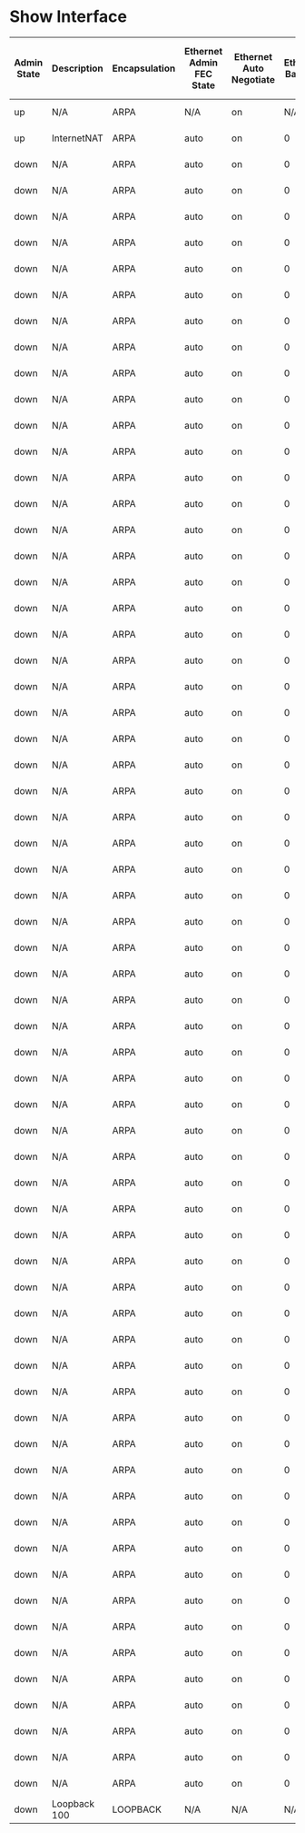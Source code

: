 # Show Interface
| Admin State | Description | Encapsulation | Ethernet Admin FEC State | Ethernet Auto Negotiate | Ethernet Babbles | Ethernet Bad Ethernet | Ethernet Bad Protocol | Ethernet Beacon | Ethernet BIA Address | Ethernet Bandwidth | Ethernet Clear Counters | Ethernet Collisions | Ethernet CRC | Ethernet Deferred | Ethernet Delay | Ethernet Dribble | Ethernet Duplex | Ethernet EEE State | Ethernet Ethertype | Ethernet Frame | Ethernet Giants | Ethernet MAC Address | Ethernet Hardware Description | Ethernet Ignored | Ethernet Input Flow Control | Ethernet Input Interface Down Drops | Ethernet Input Broadcast | Ethernet Input Bytes | Ethernet Input Discard | Ethernet Input Error | Ethernet Input Multicast | Ethernet Input Pause | Ethernet Input Packets | Ethernet Input Rate 1 Bits | Ethernet Input Rate 1 Packets | Ethernet Input Rate 1 Summary Bits | Ethernet Input Rate 1 Summary Packets | Ethernet Input Rate 2 Bits | Ethernet Input Rate 2 Packets | Ethernet Input Rate 2 Summary Bits | Ethernet Input Rate 2 Summary Packets | Ethernet Input Unicast | Ethernet IP Address | Ethernet IP Mask | Ethernet IP Prefix | Ethernet Jumbo Input Packets | Ethernet Jumbo Outpkts | Ethernet Late Collision | Ethernet Link Flapped | Ethernet Load Interval 1 RX | Ethernet Load Interval 1 TX | Ethernet Load Interval 2_RX | Ethernet Load Interval 2 TX | Ethernet Lost Carrier | Ethernet MDIX | Ethernet MTU | Ethernet No Buffer | Ethernet No Carrier | Ethernet Opereration FEC State | Ethernet Output Flow Control | Ethernet Output Broadcast | Ethernet Output Bytes | Ethernet Output Discard | Ethernet Output Error | Ethernet Output Multicast | Ethernet Output Pause | Ethernet Output Packets | Ethernet Output Rate 1 Bits | Ethernet Output Rate 1 Packets | Ethernet Output Rate 1 Summary Bits | Ethernet Output Rate 1 Summary Packets | Ethernet Output Rate 2 Bits | Ethernet Output Rate 2 Packets | Ethernet Output Rate 2 Summary Bits | Ethernet Output Rate 2 Summary Packets | Ethernet Output Unicast | Ethernet Overrun | Ethernet Reliability | Ethernet Reset Control | Ethernet Runts | Ethernet RX Load | Ethernet TX Load | Ethernet Speed | Ethernet Storm Support | Ethernet SWT Monitor | Ethernet Underrun | Ethernet Watchdog | Interface | Medium | Share State | State | Loopback Input Bytes | Loopback Input Compressed | Loopback Input Errors | Loopback Input FIFO | Loopback Input Frame | Loopback Input Multicast | Loopback Input Overrun | Loopback Input Packets | Loopback Output Bytes | Loopback Output Carriers | Loopback Output Collisions | Loopback Output Errors | Loopback Output FIFO | Loopback Output Packets | Loopback Output Underruns | VDC Level Input Average Bits | VDC Level Input Average Packets | VDC Level Input Broadcast | VDC Level Input Bytes | VDC Level Input Multicast | VDC Level Input Packets | VDC Level Input Unicast | VDC Level Output Average Bits | VDC Level Output Average Packets | VDC Level Output Broadcast | VDC Level Output Bytes | VDC Level Output Multicast | VDC Level Output Packets | VDC Level Output Unicast |
| ----------- | ----------- | ------------- | ------------------------ | ----------------------- | ---------------- | --------------------- | --------------------- | --------------- | -------------------- | ------------------ | ----------------------- | ------------------- | ------------ | ----------------- | -------------- | ---------------- | --------------- | ------------------ | ------------------ | -------------- | --------------- | -------------------- | ----------------------------- | ---------------- | --------------------------- | ----------------------------------- | ------------------------ | -------------------- | ---------------------- | -------------------- | ------------------------ | -------------------- | ---------------------- | -------------------------- | ----------------------------- | ---------------------------------- | ------------------------------------- | -------------------------- | ----------------------------- | ---------------------------------- | ------------------------------------- | ---------------------- | ------------------- | ---------------- | ------------------ | ---------------------------- | ---------------------- | ----------------------- | --------------------- | --------------------------- | --------------------------- | --------------------------- | --------------------------- | --------------------- | ------------- | ------------ | ------------------ | ------------------- | ------------------------------ | ---------------------------- | ------------------------- | --------------------- | ----------------------- | --------------------- | ------------------------- | --------------------- | ----------------------- | --------------------------- | ------------------------------ | ----------------------------------- | -------------------------------------- | --------------------------- | ------------------------------ | ----------------------------------- | -------------------------------------- | ----------------------- | ---------------- | -------------------- | ---------------------- | -------------- | ---------------- | ---------------- | -------------- | ---------------------- | -------------------- | ----------------- | ----------------- | --------- | ------ | ----------- | ----- | -------------------- | ------------------------- | --------------------- | ------------------- | -------------------- | ------------------------ | ---------------------- | ---------------------- | --------------------- | ------------------------ | -------------------------- | ---------------------- | -------------------- | ----------------------- | ------------------------- | ---------------------------- | ------------------------------- | ------------------------- | --------------------- | ------------------------- | ----------------------- | ----------------------- | ----------------------------- | -------------------------------- | -------------------------- | ---------------------- | -------------------------- | ------------------------ | ------------------------ |
| up | N/A | ARPA | N/A | on | N/A | N/A | N/A | N/A | 5254.0006.8d3e | 1000000 | N/A | N/A | N/A | N/A | 10 | N/A | full | N/A | 0x0000 | N/A | N/A | 5254.0006.8d3e | Ethernet | N/A | N/A | N/A | N/A | N/A | N/A | N/A | N/A | N/A | N/A | N/A | N/A | N/A | N/A | N/A | N/A | N/A | N/A | N/A | N/A | N/A | N/A | N/A | N/A | N/A | N/A | N/A | N/A | N/A | N/A | N/A | off | 1500 | N/A | N/A | N/A | N/A | N/A | N/A | N/A | N/A | N/A | N/A | N/A | N/A | N/A | N/A | N/A | N/A | N/A | N/A | N/A | N/A | N/A | 255 | N/A | N/A | 1 | 1 | 1000 Mb/s | N/A | N/A | N/A | N/A | mgmt0 | broadcast | N/A | up | N/A | N/A | N/A | N/A | N/A | N/A | N/A | N/A | N/A | N/A | N/A | N/A | N/A | N/A | N/A | 40 | 0 | 0 | 2895 | 14 | 14 | 0 | 24 | 0 | 0 | 2951 | 13 | 13 | 0 |
| up | InternetNAT | ARPA | auto | on | 0 | 0 | 0 | off | 5206.8d3e.0101 | 1000000 | 00:13:22 | 0 | 0 | 0 | 10 | 0 | full | n/a | 0x8100 | 0 | 0 | 5206.8d3e.1b08 | 100/1000/10000 Ethernet | 0 | off | 0 | 0 | 560540 | 0 | 0 | 0 | 0 | 377 | 90728 | 6 | 90.73 Kbps | 6 pps | 9072 | 0 | 9.07 Kbps | 0 pps | 377 | 192.168.255.138 | 24 | 192.168.255.0 | 112 | 0 | 0 | 4d00h | 30 | 30 | 300 | 300 | 0 | off | 1500 | 0 | 0 | off | off | 0 | 38089 | 0 | 0 | 13 | 0 | 346 | 4216 | 5 | 4.22 Kbps | 5 pps | 416 | 0 | 416 bps | 0 pps | 333 | 0 | 255 | 0 | 0 | 1 | 1 | 1000 Mb/s | 0 | off | 0 | 0 | Ethernet1/1 | broadcast | Dedicated | up | N/A | N/A | N/A | N/A | N/A | N/A | N/A | N/A | N/A | N/A | N/A | N/A | N/A | N/A | N/A | N/A | N/A | N/A | N/A | N/A | N/A | N/A | N/A | N/A | N/A | N/A | N/A | N/A | N/A |
| down | N/A | ARPA | auto | on | 0 | 0 | 0 | off | 5206.8d3e.0102 | 10000000 | 00:13:22 | 0 | 0 | 0 | 10 | 0 | auto | n/a | 0x8100 | 0 | 0 | 5206.8d3e.0102 | 100/1000/10000 Ethernet | 0 | off | 0 | 0 | 0 | 0 | 0 | 0 | 0 | 0 | 0 | 0 | 0 bps | 0 pps | 0 | 0 | 0 bps | 0 pps | 0 | N/A | N/A | N/A | 0 | 0 | 0 | 2d23h | 30 | 30 | 300 | 300 | 0 | off | 1500 | 0 | 0 | off | off | 0 | 0 | 0 | 0 | 0 | 0 | 0 | 0 | 0 | 0 bps | 0 pps | 0 | 0 | 0 bps | 0 pps | 0 | 0 | 255 | 0 | 0 | 1 | 1 | auto-speed | 0 | off | 0 | 0 | Ethernet1/2 | broadcast | Dedicated | down | N/A | N/A | N/A | N/A | N/A | N/A | N/A | N/A | N/A | N/A | N/A | N/A | N/A | N/A | N/A | N/A | N/A | N/A | N/A | N/A | N/A | N/A | N/A | N/A | N/A | N/A | N/A | N/A | N/A |
| down | N/A | ARPA | auto | on | 0 | 0 | 0 | off | 5206.8d3e.0103 | 10000000 | 00:13:22 | 0 | 0 | 0 | 10 | 0 | auto | n/a | 0x8100 | 0 | 0 | 5206.8d3e.0103 | 100/1000/10000 Ethernet | 0 | off | 0 | 0 | 0 | 0 | 0 | 0 | 0 | 0 | 0 | 0 | 0 bps | 0 pps | 0 | 0 | 0 bps | 0 pps | 0 | N/A | N/A | N/A | 0 | 0 | 0 | 2d23h | 30 | 30 | 300 | 300 | 0 | off | 1500 | 0 | 0 | off | off | 0 | 0 | 0 | 0 | 0 | 0 | 0 | 0 | 0 | 0 bps | 0 pps | 0 | 0 | 0 bps | 0 pps | 0 | 0 | 255 | 0 | 0 | 1 | 1 | auto-speed | 0 | off | 0 | 0 | Ethernet1/3 | broadcast | Dedicated | down | N/A | N/A | N/A | N/A | N/A | N/A | N/A | N/A | N/A | N/A | N/A | N/A | N/A | N/A | N/A | N/A | N/A | N/A | N/A | N/A | N/A | N/A | N/A | N/A | N/A | N/A | N/A | N/A | N/A |
| down | N/A | ARPA | auto | on | 0 | 0 | 0 | off | 5206.8d3e.0104 | 10000000 | 00:13:22 | 0 | 0 | 0 | 10 | 0 | auto | n/a | 0x8100 | 0 | 0 | 5206.8d3e.0104 | 100/1000/10000 Ethernet | 0 | off | 0 | 0 | 0 | 0 | 0 | 0 | 0 | 0 | 0 | 0 | 0 bps | 0 pps | 0 | 0 | 0 bps | 0 pps | 0 | N/A | N/A | N/A | 0 | 0 | 0 | never | 0 | 0 | 0 | 0 | 0 | off | 1500 | 0 | 0 | off | off | 0 | 0 | 0 | 0 | 0 | 0 | 0 | 0 | 0 | 0 bps | 0 pps | 0 | 0 | 0 bps | 0 pps | 0 | 0 | 255 | 0 | 0 | 1 | 1 | auto-speed | 0 | off | 0 | 0 | Ethernet1/4 | broadcast | Dedicated | down | N/A | N/A | N/A | N/A | N/A | N/A | N/A | N/A | N/A | N/A | N/A | N/A | N/A | N/A | N/A | N/A | N/A | N/A | N/A | N/A | N/A | N/A | N/A | N/A | N/A | N/A | N/A | N/A | N/A |
| down | N/A | ARPA | auto | on | 0 | 0 | 0 | off | 5206.8d3e.0105 | 10000000 | 00:13:22 | 0 | 0 | 0 | 10 | 0 | auto | n/a | 0x8100 | 0 | 0 | 5206.8d3e.0105 | 100/1000/10000 Ethernet | 0 | off | 0 | 0 | 0 | 0 | 0 | 0 | 0 | 0 | 0 | 0 | 0 bps | 0 pps | 0 | 0 | 0 bps | 0 pps | 0 | N/A | N/A | N/A | 0 | 0 | 0 | never | 0 | 0 | 0 | 0 | 0 | off | 1500 | 0 | 0 | off | off | 0 | 0 | 0 | 0 | 0 | 0 | 0 | 0 | 0 | 0 bps | 0 pps | 0 | 0 | 0 bps | 0 pps | 0 | 0 | 255 | 0 | 0 | 1 | 1 | auto-speed | 0 | off | 0 | 0 | Ethernet1/5 | broadcast | Dedicated | down | N/A | N/A | N/A | N/A | N/A | N/A | N/A | N/A | N/A | N/A | N/A | N/A | N/A | N/A | N/A | N/A | N/A | N/A | N/A | N/A | N/A | N/A | N/A | N/A | N/A | N/A | N/A | N/A | N/A |
| down | N/A | ARPA | auto | on | 0 | 0 | 0 | off | 5206.8d3e.0106 | 10000000 | 00:13:22 | 0 | 0 | 0 | 10 | 0 | auto | n/a | 0x8100 | 0 | 0 | 5206.8d3e.0106 | 100/1000/10000 Ethernet | 0 | off | 0 | 0 | 0 | 0 | 0 | 0 | 0 | 0 | 0 | 0 | 0 bps | 0 pps | 0 | 0 | 0 bps | 0 pps | 0 | N/A | N/A | N/A | 0 | 0 | 0 | never | 0 | 0 | 0 | 0 | 0 | off | 1500 | 0 | 0 | off | off | 0 | 0 | 0 | 0 | 0 | 0 | 0 | 0 | 0 | 0 bps | 0 pps | 0 | 0 | 0 bps | 0 pps | 0 | 0 | 255 | 0 | 0 | 1 | 1 | auto-speed | 0 | off | 0 | 0 | Ethernet1/6 | broadcast | Dedicated | down | N/A | N/A | N/A | N/A | N/A | N/A | N/A | N/A | N/A | N/A | N/A | N/A | N/A | N/A | N/A | N/A | N/A | N/A | N/A | N/A | N/A | N/A | N/A | N/A | N/A | N/A | N/A | N/A | N/A |
| down | N/A | ARPA | auto | on | 0 | 0 | 0 | off | 5206.8d3e.0107 | 10000000 | 00:13:22 | 0 | 0 | 0 | 10 | 0 | auto | n/a | 0x8100 | 0 | 0 | 5206.8d3e.0107 | 100/1000/10000 Ethernet | 0 | off | 0 | 0 | 0 | 0 | 0 | 0 | 0 | 0 | 0 | 0 | 0 bps | 0 pps | 0 | 0 | 0 bps | 0 pps | 0 | N/A | N/A | N/A | 0 | 0 | 0 | never | 0 | 0 | 0 | 0 | 0 | off | 1500 | 0 | 0 | off | off | 0 | 0 | 0 | 0 | 0 | 0 | 0 | 0 | 0 | 0 bps | 0 pps | 0 | 0 | 0 bps | 0 pps | 0 | 0 | 255 | 0 | 0 | 1 | 1 | auto-speed | 0 | off | 0 | 0 | Ethernet1/7 | broadcast | Dedicated | down | N/A | N/A | N/A | N/A | N/A | N/A | N/A | N/A | N/A | N/A | N/A | N/A | N/A | N/A | N/A | N/A | N/A | N/A | N/A | N/A | N/A | N/A | N/A | N/A | N/A | N/A | N/A | N/A | N/A |
| down | N/A | ARPA | auto | on | 0 | 0 | 0 | off | 5206.8d3e.0108 | 10000000 | 00:13:22 | 0 | 0 | 0 | 10 | 0 | auto | n/a | 0x8100 | 0 | 0 | 5206.8d3e.0108 | 100/1000/10000 Ethernet | 0 | off | 0 | 0 | 0 | 0 | 0 | 0 | 0 | 0 | 0 | 0 | 0 bps | 0 pps | 0 | 0 | 0 bps | 0 pps | 0 | N/A | N/A | N/A | 0 | 0 | 0 | never | 0 | 0 | 0 | 0 | 0 | off | 1500 | 0 | 0 | off | off | 0 | 0 | 0 | 0 | 0 | 0 | 0 | 0 | 0 | 0 bps | 0 pps | 0 | 0 | 0 bps | 0 pps | 0 | 0 | 255 | 0 | 0 | 1 | 1 | auto-speed | 0 | off | 0 | 0 | Ethernet1/8 | broadcast | Dedicated | down | N/A | N/A | N/A | N/A | N/A | N/A | N/A | N/A | N/A | N/A | N/A | N/A | N/A | N/A | N/A | N/A | N/A | N/A | N/A | N/A | N/A | N/A | N/A | N/A | N/A | N/A | N/A | N/A | N/A |
| down | N/A | ARPA | auto | on | 0 | 0 | 0 | off | 5206.8d3e.0109 | 10000000 | 00:13:22 | 0 | 0 | 0 | 10 | 0 | auto | n/a | 0x8100 | 0 | 0 | 5206.8d3e.0109 | 100/1000/10000 Ethernet | 0 | off | 0 | 0 | 0 | 0 | 0 | 0 | 0 | 0 | 0 | 0 | 0 bps | 0 pps | 0 | 0 | 0 bps | 0 pps | 0 | N/A | N/A | N/A | 0 | 0 | 0 | never | 0 | 0 | 0 | 0 | 0 | off | 1500 | 0 | 0 | off | off | 0 | 0 | 0 | 0 | 0 | 0 | 0 | 0 | 0 | 0 bps | 0 pps | 0 | 0 | 0 bps | 0 pps | 0 | 0 | 255 | 0 | 0 | 1 | 1 | auto-speed | 0 | off | 0 | 0 | Ethernet1/9 | broadcast | Dedicated | down | N/A | N/A | N/A | N/A | N/A | N/A | N/A | N/A | N/A | N/A | N/A | N/A | N/A | N/A | N/A | N/A | N/A | N/A | N/A | N/A | N/A | N/A | N/A | N/A | N/A | N/A | N/A | N/A | N/A |
| down | N/A | ARPA | auto | on | 0 | 0 | 0 | off | 5206.8d3e.010a | 10000000 | 00:13:22 | 0 | 0 | 0 | 10 | 0 | auto | n/a | 0x8100 | 0 | 0 | 5206.8d3e.010a | 100/1000/10000 Ethernet | 0 | off | 0 | 0 | 0 | 0 | 0 | 0 | 0 | 0 | 0 | 0 | 0 bps | 0 pps | 0 | 0 | 0 bps | 0 pps | 0 | N/A | N/A | N/A | 0 | 0 | 0 | never | 0 | 0 | 0 | 0 | 0 | off | 1500 | 0 | 0 | off | off | 0 | 0 | 0 | 0 | 0 | 0 | 0 | 0 | 0 | 0 bps | 0 pps | 0 | 0 | 0 bps | 0 pps | 0 | 0 | 255 | 0 | 0 | 1 | 1 | auto-speed | 0 | off | 0 | 0 | Ethernet1/10 | broadcast | Dedicated | down | N/A | N/A | N/A | N/A | N/A | N/A | N/A | N/A | N/A | N/A | N/A | N/A | N/A | N/A | N/A | N/A | N/A | N/A | N/A | N/A | N/A | N/A | N/A | N/A | N/A | N/A | N/A | N/A | N/A |
| down | N/A | ARPA | auto | on | 0 | 0 | 0 | off | 5206.8d3e.010b | 10000000 | 00:13:22 | 0 | 0 | 0 | 10 | 0 | auto | n/a | 0x8100 | 0 | 0 | 5206.8d3e.010b | 100/1000/10000 Ethernet | 0 | off | 0 | 0 | 0 | 0 | 0 | 0 | 0 | 0 | 0 | 0 | 0 bps | 0 pps | 0 | 0 | 0 bps | 0 pps | 0 | N/A | N/A | N/A | 0 | 0 | 0 | never | 0 | 0 | 0 | 0 | 0 | off | 1500 | 0 | 0 | off | off | 0 | 0 | 0 | 0 | 0 | 0 | 0 | 0 | 0 | 0 bps | 0 pps | 0 | 0 | 0 bps | 0 pps | 0 | 0 | 255 | 0 | 0 | 1 | 1 | auto-speed | 0 | off | 0 | 0 | Ethernet1/11 | broadcast | Dedicated | down | N/A | N/A | N/A | N/A | N/A | N/A | N/A | N/A | N/A | N/A | N/A | N/A | N/A | N/A | N/A | N/A | N/A | N/A | N/A | N/A | N/A | N/A | N/A | N/A | N/A | N/A | N/A | N/A | N/A |
| down | N/A | ARPA | auto | on | 0 | 0 | 0 | off | 5206.8d3e.010c | 10000000 | 00:13:22 | 0 | 0 | 0 | 10 | 0 | auto | n/a | 0x8100 | 0 | 0 | 5206.8d3e.010c | 100/1000/10000 Ethernet | 0 | off | 0 | 0 | 0 | 0 | 0 | 0 | 0 | 0 | 0 | 0 | 0 bps | 0 pps | 0 | 0 | 0 bps | 0 pps | 0 | N/A | N/A | N/A | 0 | 0 | 0 | never | 0 | 0 | 0 | 0 | 0 | off | 1500 | 0 | 0 | off | off | 0 | 0 | 0 | 0 | 0 | 0 | 0 | 0 | 0 | 0 bps | 0 pps | 0 | 0 | 0 bps | 0 pps | 0 | 0 | 255 | 0 | 0 | 1 | 1 | auto-speed | 0 | off | 0 | 0 | Ethernet1/12 | broadcast | Dedicated | down | N/A | N/A | N/A | N/A | N/A | N/A | N/A | N/A | N/A | N/A | N/A | N/A | N/A | N/A | N/A | N/A | N/A | N/A | N/A | N/A | N/A | N/A | N/A | N/A | N/A | N/A | N/A | N/A | N/A |
| down | N/A | ARPA | auto | on | 0 | 0 | 0 | off | 5206.8d3e.010d | 10000000 | 00:13:22 | 0 | 0 | 0 | 10 | 0 | auto | n/a | 0x8100 | 0 | 0 | 5206.8d3e.010d | 100/1000/10000 Ethernet | 0 | off | 0 | 0 | 0 | 0 | 0 | 0 | 0 | 0 | 0 | 0 | 0 bps | 0 pps | 0 | 0 | 0 bps | 0 pps | 0 | N/A | N/A | N/A | 0 | 0 | 0 | never | 0 | 0 | 0 | 0 | 0 | off | 1500 | 0 | 0 | off | off | 0 | 0 | 0 | 0 | 0 | 0 | 0 | 0 | 0 | 0 bps | 0 pps | 0 | 0 | 0 bps | 0 pps | 0 | 0 | 255 | 0 | 0 | 1 | 1 | auto-speed | 0 | off | 0 | 0 | Ethernet1/13 | broadcast | Dedicated | down | N/A | N/A | N/A | N/A | N/A | N/A | N/A | N/A | N/A | N/A | N/A | N/A | N/A | N/A | N/A | N/A | N/A | N/A | N/A | N/A | N/A | N/A | N/A | N/A | N/A | N/A | N/A | N/A | N/A |
| down | N/A | ARPA | auto | on | 0 | 0 | 0 | off | 5206.8d3e.010e | 10000000 | 00:13:22 | 0 | 0 | 0 | 10 | 0 | auto | n/a | 0x8100 | 0 | 0 | 5206.8d3e.010e | 100/1000/10000 Ethernet | 0 | off | 0 | 0 | 0 | 0 | 0 | 0 | 0 | 0 | 0 | 0 | 0 bps | 0 pps | 0 | 0 | 0 bps | 0 pps | 0 | N/A | N/A | N/A | 0 | 0 | 0 | never | 0 | 0 | 0 | 0 | 0 | off | 1500 | 0 | 0 | off | off | 0 | 0 | 0 | 0 | 0 | 0 | 0 | 0 | 0 | 0 bps | 0 pps | 0 | 0 | 0 bps | 0 pps | 0 | 0 | 255 | 0 | 0 | 1 | 1 | auto-speed | 0 | off | 0 | 0 | Ethernet1/14 | broadcast | Dedicated | down | N/A | N/A | N/A | N/A | N/A | N/A | N/A | N/A | N/A | N/A | N/A | N/A | N/A | N/A | N/A | N/A | N/A | N/A | N/A | N/A | N/A | N/A | N/A | N/A | N/A | N/A | N/A | N/A | N/A |
| down | N/A | ARPA | auto | on | 0 | 0 | 0 | off | 5206.8d3e.010f | 10000000 | 00:13:22 | 0 | 0 | 0 | 10 | 0 | auto | n/a | 0x8100 | 0 | 0 | 5206.8d3e.010f | 100/1000/10000 Ethernet | 0 | off | 0 | 0 | 0 | 0 | 0 | 0 | 0 | 0 | 0 | 0 | 0 bps | 0 pps | 0 | 0 | 0 bps | 0 pps | 0 | N/A | N/A | N/A | 0 | 0 | 0 | never | 0 | 0 | 0 | 0 | 0 | off | 1500 | 0 | 0 | off | off | 0 | 0 | 0 | 0 | 0 | 0 | 0 | 0 | 0 | 0 bps | 0 pps | 0 | 0 | 0 bps | 0 pps | 0 | 0 | 255 | 0 | 0 | 1 | 1 | auto-speed | 0 | off | 0 | 0 | Ethernet1/15 | broadcast | Dedicated | down | N/A | N/A | N/A | N/A | N/A | N/A | N/A | N/A | N/A | N/A | N/A | N/A | N/A | N/A | N/A | N/A | N/A | N/A | N/A | N/A | N/A | N/A | N/A | N/A | N/A | N/A | N/A | N/A | N/A |
| down | N/A | ARPA | auto | on | 0 | 0 | 0 | off | 5206.8d3e.0110 | 10000000 | 00:13:22 | 0 | 0 | 0 | 10 | 0 | auto | n/a | 0x8100 | 0 | 0 | 5206.8d3e.0110 | 100/1000/10000 Ethernet | 0 | off | 0 | 0 | 0 | 0 | 0 | 0 | 0 | 0 | 0 | 0 | 0 bps | 0 pps | 0 | 0 | 0 bps | 0 pps | 0 | N/A | N/A | N/A | 0 | 0 | 0 | never | 0 | 0 | 0 | 0 | 0 | off | 1500 | 0 | 0 | off | off | 0 | 0 | 0 | 0 | 0 | 0 | 0 | 0 | 0 | 0 bps | 0 pps | 0 | 0 | 0 bps | 0 pps | 0 | 0 | 255 | 0 | 0 | 1 | 1 | auto-speed | 0 | off | 0 | 0 | Ethernet1/16 | broadcast | Dedicated | down | N/A | N/A | N/A | N/A | N/A | N/A | N/A | N/A | N/A | N/A | N/A | N/A | N/A | N/A | N/A | N/A | N/A | N/A | N/A | N/A | N/A | N/A | N/A | N/A | N/A | N/A | N/A | N/A | N/A |
| down | N/A | ARPA | auto | on | 0 | 0 | 0 | off | 5206.8d3e.0111 | 10000000 | 00:13:22 | 0 | 0 | 0 | 10 | 0 | auto | n/a | 0x8100 | 0 | 0 | 5206.8d3e.0111 | 100/1000/10000 Ethernet | 0 | off | 0 | 0 | 0 | 0 | 0 | 0 | 0 | 0 | 0 | 0 | 0 bps | 0 pps | 0 | 0 | 0 bps | 0 pps | 0 | N/A | N/A | N/A | 0 | 0 | 0 | never | 0 | 0 | 0 | 0 | 0 | off | 1500 | 0 | 0 | off | off | 0 | 0 | 0 | 0 | 0 | 0 | 0 | 0 | 0 | 0 bps | 0 pps | 0 | 0 | 0 bps | 0 pps | 0 | 0 | 255 | 0 | 0 | 1 | 1 | auto-speed | 0 | off | 0 | 0 | Ethernet1/17 | broadcast | Dedicated | down | N/A | N/A | N/A | N/A | N/A | N/A | N/A | N/A | N/A | N/A | N/A | N/A | N/A | N/A | N/A | N/A | N/A | N/A | N/A | N/A | N/A | N/A | N/A | N/A | N/A | N/A | N/A | N/A | N/A |
| down | N/A | ARPA | auto | on | 0 | 0 | 0 | off | 5206.8d3e.0112 | 10000000 | 00:13:22 | 0 | 0 | 0 | 10 | 0 | auto | n/a | 0x8100 | 0 | 0 | 5206.8d3e.0112 | 100/1000/10000 Ethernet | 0 | off | 0 | 0 | 0 | 0 | 0 | 0 | 0 | 0 | 0 | 0 | 0 bps | 0 pps | 0 | 0 | 0 bps | 0 pps | 0 | N/A | N/A | N/A | 0 | 0 | 0 | never | 0 | 0 | 0 | 0 | 0 | off | 1500 | 0 | 0 | off | off | 0 | 0 | 0 | 0 | 0 | 0 | 0 | 0 | 0 | 0 bps | 0 pps | 0 | 0 | 0 bps | 0 pps | 0 | 0 | 255 | 0 | 0 | 1 | 1 | auto-speed | 0 | off | 0 | 0 | Ethernet1/18 | broadcast | Dedicated | down | N/A | N/A | N/A | N/A | N/A | N/A | N/A | N/A | N/A | N/A | N/A | N/A | N/A | N/A | N/A | N/A | N/A | N/A | N/A | N/A | N/A | N/A | N/A | N/A | N/A | N/A | N/A | N/A | N/A |
| down | N/A | ARPA | auto | on | 0 | 0 | 0 | off | 5206.8d3e.0113 | 10000000 | 00:13:22 | 0 | 0 | 0 | 10 | 0 | auto | n/a | 0x8100 | 0 | 0 | 5206.8d3e.0113 | 100/1000/10000 Ethernet | 0 | off | 0 | 0 | 0 | 0 | 0 | 0 | 0 | 0 | 0 | 0 | 0 bps | 0 pps | 0 | 0 | 0 bps | 0 pps | 0 | N/A | N/A | N/A | 0 | 0 | 0 | never | 0 | 0 | 0 | 0 | 0 | off | 1500 | 0 | 0 | off | off | 0 | 0 | 0 | 0 | 0 | 0 | 0 | 0 | 0 | 0 bps | 0 pps | 0 | 0 | 0 bps | 0 pps | 0 | 0 | 255 | 0 | 0 | 1 | 1 | auto-speed | 0 | off | 0 | 0 | Ethernet1/19 | broadcast | Dedicated | down | N/A | N/A | N/A | N/A | N/A | N/A | N/A | N/A | N/A | N/A | N/A | N/A | N/A | N/A | N/A | N/A | N/A | N/A | N/A | N/A | N/A | N/A | N/A | N/A | N/A | N/A | N/A | N/A | N/A |
| down | N/A | ARPA | auto | on | 0 | 0 | 0 | off | 5206.8d3e.0114 | 10000000 | 00:13:22 | 0 | 0 | 0 | 10 | 0 | auto | n/a | 0x8100 | 0 | 0 | 5206.8d3e.0114 | 100/1000/10000 Ethernet | 0 | off | 0 | 0 | 0 | 0 | 0 | 0 | 0 | 0 | 0 | 0 | 0 bps | 0 pps | 0 | 0 | 0 bps | 0 pps | 0 | N/A | N/A | N/A | 0 | 0 | 0 | never | 0 | 0 | 0 | 0 | 0 | off | 1500 | 0 | 0 | off | off | 0 | 0 | 0 | 0 | 0 | 0 | 0 | 0 | 0 | 0 bps | 0 pps | 0 | 0 | 0 bps | 0 pps | 0 | 0 | 255 | 0 | 0 | 1 | 1 | auto-speed | 0 | off | 0 | 0 | Ethernet1/20 | broadcast | Dedicated | down | N/A | N/A | N/A | N/A | N/A | N/A | N/A | N/A | N/A | N/A | N/A | N/A | N/A | N/A | N/A | N/A | N/A | N/A | N/A | N/A | N/A | N/A | N/A | N/A | N/A | N/A | N/A | N/A | N/A |
| down | N/A | ARPA | auto | on | 0 | 0 | 0 | off | 5206.8d3e.0115 | 10000000 | 00:13:22 | 0 | 0 | 0 | 10 | 0 | auto | n/a | 0x8100 | 0 | 0 | 5206.8d3e.0115 | 100/1000/10000 Ethernet | 0 | off | 0 | 0 | 0 | 0 | 0 | 0 | 0 | 0 | 0 | 0 | 0 bps | 0 pps | 0 | 0 | 0 bps | 0 pps | 0 | N/A | N/A | N/A | 0 | 0 | 0 | never | 0 | 0 | 0 | 0 | 0 | off | 1500 | 0 | 0 | off | off | 0 | 0 | 0 | 0 | 0 | 0 | 0 | 0 | 0 | 0 bps | 0 pps | 0 | 0 | 0 bps | 0 pps | 0 | 0 | 255 | 0 | 0 | 1 | 1 | auto-speed | 0 | off | 0 | 0 | Ethernet1/21 | broadcast | Dedicated | down | N/A | N/A | N/A | N/A | N/A | N/A | N/A | N/A | N/A | N/A | N/A | N/A | N/A | N/A | N/A | N/A | N/A | N/A | N/A | N/A | N/A | N/A | N/A | N/A | N/A | N/A | N/A | N/A | N/A |
| down | N/A | ARPA | auto | on | 0 | 0 | 0 | off | 5206.8d3e.0116 | 10000000 | 00:13:22 | 0 | 0 | 0 | 10 | 0 | auto | n/a | 0x8100 | 0 | 0 | 5206.8d3e.0116 | 100/1000/10000 Ethernet | 0 | off | 0 | 0 | 0 | 0 | 0 | 0 | 0 | 0 | 0 | 0 | 0 bps | 0 pps | 0 | 0 | 0 bps | 0 pps | 0 | N/A | N/A | N/A | 0 | 0 | 0 | never | 0 | 0 | 0 | 0 | 0 | off | 1500 | 0 | 0 | off | off | 0 | 0 | 0 | 0 | 0 | 0 | 0 | 0 | 0 | 0 bps | 0 pps | 0 | 0 | 0 bps | 0 pps | 0 | 0 | 255 | 0 | 0 | 1 | 1 | auto-speed | 0 | off | 0 | 0 | Ethernet1/22 | broadcast | Dedicated | down | N/A | N/A | N/A | N/A | N/A | N/A | N/A | N/A | N/A | N/A | N/A | N/A | N/A | N/A | N/A | N/A | N/A | N/A | N/A | N/A | N/A | N/A | N/A | N/A | N/A | N/A | N/A | N/A | N/A |
| down | N/A | ARPA | auto | on | 0 | 0 | 0 | off | 5206.8d3e.0117 | 10000000 | 00:13:22 | 0 | 0 | 0 | 10 | 0 | auto | n/a | 0x8100 | 0 | 0 | 5206.8d3e.0117 | 100/1000/10000 Ethernet | 0 | off | 0 | 0 | 0 | 0 | 0 | 0 | 0 | 0 | 0 | 0 | 0 bps | 0 pps | 0 | 0 | 0 bps | 0 pps | 0 | N/A | N/A | N/A | 0 | 0 | 0 | never | 0 | 0 | 0 | 0 | 0 | off | 1500 | 0 | 0 | off | off | 0 | 0 | 0 | 0 | 0 | 0 | 0 | 0 | 0 | 0 bps | 0 pps | 0 | 0 | 0 bps | 0 pps | 0 | 0 | 255 | 0 | 0 | 1 | 1 | auto-speed | 0 | off | 0 | 0 | Ethernet1/23 | broadcast | Dedicated | down | N/A | N/A | N/A | N/A | N/A | N/A | N/A | N/A | N/A | N/A | N/A | N/A | N/A | N/A | N/A | N/A | N/A | N/A | N/A | N/A | N/A | N/A | N/A | N/A | N/A | N/A | N/A | N/A | N/A |
| down | N/A | ARPA | auto | on | 0 | 0 | 0 | off | 5206.8d3e.0118 | 10000000 | 00:13:22 | 0 | 0 | 0 | 10 | 0 | auto | n/a | 0x8100 | 0 | 0 | 5206.8d3e.0118 | 100/1000/10000 Ethernet | 0 | off | 0 | 0 | 0 | 0 | 0 | 0 | 0 | 0 | 0 | 0 | 0 bps | 0 pps | 0 | 0 | 0 bps | 0 pps | 0 | N/A | N/A | N/A | 0 | 0 | 0 | never | 0 | 0 | 0 | 0 | 0 | off | 1500 | 0 | 0 | off | off | 0 | 0 | 0 | 0 | 0 | 0 | 0 | 0 | 0 | 0 bps | 0 pps | 0 | 0 | 0 bps | 0 pps | 0 | 0 | 255 | 0 | 0 | 1 | 1 | auto-speed | 0 | off | 0 | 0 | Ethernet1/24 | broadcast | Dedicated | down | N/A | N/A | N/A | N/A | N/A | N/A | N/A | N/A | N/A | N/A | N/A | N/A | N/A | N/A | N/A | N/A | N/A | N/A | N/A | N/A | N/A | N/A | N/A | N/A | N/A | N/A | N/A | N/A | N/A |
| down | N/A | ARPA | auto | on | 0 | 0 | 0 | off | 5206.8d3e.0119 | 10000000 | 00:13:22 | 0 | 0 | 0 | 10 | 0 | auto | n/a | 0x8100 | 0 | 0 | 5206.8d3e.0119 | 100/1000/10000 Ethernet | 0 | off | 0 | 0 | 0 | 0 | 0 | 0 | 0 | 0 | 0 | 0 | 0 bps | 0 pps | 0 | 0 | 0 bps | 0 pps | 0 | N/A | N/A | N/A | 0 | 0 | 0 | never | 0 | 0 | 0 | 0 | 0 | off | 1500 | 0 | 0 | off | off | 0 | 0 | 0 | 0 | 0 | 0 | 0 | 0 | 0 | 0 bps | 0 pps | 0 | 0 | 0 bps | 0 pps | 0 | 0 | 255 | 0 | 0 | 1 | 1 | auto-speed | 0 | off | 0 | 0 | Ethernet1/25 | broadcast | Dedicated | down | N/A | N/A | N/A | N/A | N/A | N/A | N/A | N/A | N/A | N/A | N/A | N/A | N/A | N/A | N/A | N/A | N/A | N/A | N/A | N/A | N/A | N/A | N/A | N/A | N/A | N/A | N/A | N/A | N/A |
| down | N/A | ARPA | auto | on | 0 | 0 | 0 | off | 5206.8d3e.011a | 10000000 | 00:13:22 | 0 | 0 | 0 | 10 | 0 | auto | n/a | 0x8100 | 0 | 0 | 5206.8d3e.011a | 100/1000/10000 Ethernet | 0 | off | 0 | 0 | 0 | 0 | 0 | 0 | 0 | 0 | 0 | 0 | 0 bps | 0 pps | 0 | 0 | 0 bps | 0 pps | 0 | N/A | N/A | N/A | 0 | 0 | 0 | never | 0 | 0 | 0 | 0 | 0 | off | 1500 | 0 | 0 | off | off | 0 | 0 | 0 | 0 | 0 | 0 | 0 | 0 | 0 | 0 bps | 0 pps | 0 | 0 | 0 bps | 0 pps | 0 | 0 | 255 | 0 | 0 | 1 | 1 | auto-speed | 0 | off | 0 | 0 | Ethernet1/26 | broadcast | Dedicated | down | N/A | N/A | N/A | N/A | N/A | N/A | N/A | N/A | N/A | N/A | N/A | N/A | N/A | N/A | N/A | N/A | N/A | N/A | N/A | N/A | N/A | N/A | N/A | N/A | N/A | N/A | N/A | N/A | N/A |
| down | N/A | ARPA | auto | on | 0 | 0 | 0 | off | 5206.8d3e.011b | 10000000 | 00:13:22 | 0 | 0 | 0 | 10 | 0 | auto | n/a | 0x8100 | 0 | 0 | 5206.8d3e.011b | 100/1000/10000 Ethernet | 0 | off | 0 | 0 | 0 | 0 | 0 | 0 | 0 | 0 | 0 | 0 | 0 bps | 0 pps | 0 | 0 | 0 bps | 0 pps | 0 | N/A | N/A | N/A | 0 | 0 | 0 | never | 0 | 0 | 0 | 0 | 0 | off | 1500 | 0 | 0 | off | off | 0 | 0 | 0 | 0 | 0 | 0 | 0 | 0 | 0 | 0 bps | 0 pps | 0 | 0 | 0 bps | 0 pps | 0 | 0 | 255 | 0 | 0 | 1 | 1 | auto-speed | 0 | off | 0 | 0 | Ethernet1/27 | broadcast | Dedicated | down | N/A | N/A | N/A | N/A | N/A | N/A | N/A | N/A | N/A | N/A | N/A | N/A | N/A | N/A | N/A | N/A | N/A | N/A | N/A | N/A | N/A | N/A | N/A | N/A | N/A | N/A | N/A | N/A | N/A |
| down | N/A | ARPA | auto | on | 0 | 0 | 0 | off | 5206.8d3e.011c | 10000000 | 00:13:22 | 0 | 0 | 0 | 10 | 0 | auto | n/a | 0x8100 | 0 | 0 | 5206.8d3e.011c | 100/1000/10000 Ethernet | 0 | off | 0 | 0 | 0 | 0 | 0 | 0 | 0 | 0 | 0 | 0 | 0 bps | 0 pps | 0 | 0 | 0 bps | 0 pps | 0 | N/A | N/A | N/A | 0 | 0 | 0 | never | 0 | 0 | 0 | 0 | 0 | off | 1500 | 0 | 0 | off | off | 0 | 0 | 0 | 0 | 0 | 0 | 0 | 0 | 0 | 0 bps | 0 pps | 0 | 0 | 0 bps | 0 pps | 0 | 0 | 255 | 0 | 0 | 1 | 1 | auto-speed | 0 | off | 0 | 0 | Ethernet1/28 | broadcast | Dedicated | down | N/A | N/A | N/A | N/A | N/A | N/A | N/A | N/A | N/A | N/A | N/A | N/A | N/A | N/A | N/A | N/A | N/A | N/A | N/A | N/A | N/A | N/A | N/A | N/A | N/A | N/A | N/A | N/A | N/A |
| down | N/A | ARPA | auto | on | 0 | 0 | 0 | off | 5206.8d3e.011d | 10000000 | 00:13:22 | 0 | 0 | 0 | 10 | 0 | auto | n/a | 0x8100 | 0 | 0 | 5206.8d3e.011d | 100/1000/10000 Ethernet | 0 | off | 0 | 0 | 0 | 0 | 0 | 0 | 0 | 0 | 0 | 0 | 0 bps | 0 pps | 0 | 0 | 0 bps | 0 pps | 0 | N/A | N/A | N/A | 0 | 0 | 0 | never | 0 | 0 | 0 | 0 | 0 | off | 1500 | 0 | 0 | off | off | 0 | 0 | 0 | 0 | 0 | 0 | 0 | 0 | 0 | 0 bps | 0 pps | 0 | 0 | 0 bps | 0 pps | 0 | 0 | 255 | 0 | 0 | 1 | 1 | auto-speed | 0 | off | 0 | 0 | Ethernet1/29 | broadcast | Dedicated | down | N/A | N/A | N/A | N/A | N/A | N/A | N/A | N/A | N/A | N/A | N/A | N/A | N/A | N/A | N/A | N/A | N/A | N/A | N/A | N/A | N/A | N/A | N/A | N/A | N/A | N/A | N/A | N/A | N/A |
| down | N/A | ARPA | auto | on | 0 | 0 | 0 | off | 5206.8d3e.011e | 10000000 | 00:13:22 | 0 | 0 | 0 | 10 | 0 | auto | n/a | 0x8100 | 0 | 0 | 5206.8d3e.011e | 100/1000/10000 Ethernet | 0 | off | 0 | 0 | 0 | 0 | 0 | 0 | 0 | 0 | 0 | 0 | 0 bps | 0 pps | 0 | 0 | 0 bps | 0 pps | 0 | N/A | N/A | N/A | 0 | 0 | 0 | never | 0 | 0 | 0 | 0 | 0 | off | 1500 | 0 | 0 | off | off | 0 | 0 | 0 | 0 | 0 | 0 | 0 | 0 | 0 | 0 bps | 0 pps | 0 | 0 | 0 bps | 0 pps | 0 | 0 | 255 | 0 | 0 | 1 | 1 | auto-speed | 0 | off | 0 | 0 | Ethernet1/30 | broadcast | Dedicated | down | N/A | N/A | N/A | N/A | N/A | N/A | N/A | N/A | N/A | N/A | N/A | N/A | N/A | N/A | N/A | N/A | N/A | N/A | N/A | N/A | N/A | N/A | N/A | N/A | N/A | N/A | N/A | N/A | N/A |
| down | N/A | ARPA | auto | on | 0 | 0 | 0 | off | 5206.8d3e.011f | 10000000 | 00:13:22 | 0 | 0 | 0 | 10 | 0 | auto | n/a | 0x8100 | 0 | 0 | 5206.8d3e.011f | 100/1000/10000 Ethernet | 0 | off | 0 | 0 | 0 | 0 | 0 | 0 | 0 | 0 | 0 | 0 | 0 bps | 0 pps | 0 | 0 | 0 bps | 0 pps | 0 | N/A | N/A | N/A | 0 | 0 | 0 | never | 0 | 0 | 0 | 0 | 0 | off | 1500 | 0 | 0 | off | off | 0 | 0 | 0 | 0 | 0 | 0 | 0 | 0 | 0 | 0 bps | 0 pps | 0 | 0 | 0 bps | 0 pps | 0 | 0 | 255 | 0 | 0 | 1 | 1 | auto-speed | 0 | off | 0 | 0 | Ethernet1/31 | broadcast | Dedicated | down | N/A | N/A | N/A | N/A | N/A | N/A | N/A | N/A | N/A | N/A | N/A | N/A | N/A | N/A | N/A | N/A | N/A | N/A | N/A | N/A | N/A | N/A | N/A | N/A | N/A | N/A | N/A | N/A | N/A |
| down | N/A | ARPA | auto | on | 0 | 0 | 0 | off | 5206.8d3e.0120 | 10000000 | 00:13:22 | 0 | 0 | 0 | 10 | 0 | auto | n/a | 0x8100 | 0 | 0 | 5206.8d3e.0120 | 100/1000/10000 Ethernet | 0 | off | 0 | 0 | 0 | 0 | 0 | 0 | 0 | 0 | 0 | 0 | 0 bps | 0 pps | 0 | 0 | 0 bps | 0 pps | 0 | N/A | N/A | N/A | 0 | 0 | 0 | never | 0 | 0 | 0 | 0 | 0 | off | 1500 | 0 | 0 | off | off | 0 | 0 | 0 | 0 | 0 | 0 | 0 | 0 | 0 | 0 bps | 0 pps | 0 | 0 | 0 bps | 0 pps | 0 | 0 | 255 | 0 | 0 | 1 | 1 | auto-speed | 0 | off | 0 | 0 | Ethernet1/32 | broadcast | Dedicated | down | N/A | N/A | N/A | N/A | N/A | N/A | N/A | N/A | N/A | N/A | N/A | N/A | N/A | N/A | N/A | N/A | N/A | N/A | N/A | N/A | N/A | N/A | N/A | N/A | N/A | N/A | N/A | N/A | N/A |
| down | N/A | ARPA | auto | on | 0 | 0 | 0 | off | 5206.8d3e.0121 | 10000000 | 00:13:22 | 0 | 0 | 0 | 10 | 0 | auto | n/a | 0x8100 | 0 | 0 | 5206.8d3e.0121 | 100/1000/10000 Ethernet | 0 | off | 0 | 0 | 0 | 0 | 0 | 0 | 0 | 0 | 0 | 0 | 0 bps | 0 pps | 0 | 0 | 0 bps | 0 pps | 0 | N/A | N/A | N/A | 0 | 0 | 0 | never | 0 | 0 | 0 | 0 | 0 | off | 1500 | 0 | 0 | off | off | 0 | 0 | 0 | 0 | 0 | 0 | 0 | 0 | 0 | 0 bps | 0 pps | 0 | 0 | 0 bps | 0 pps | 0 | 0 | 255 | 0 | 0 | 1 | 1 | auto-speed | 0 | off | 0 | 0 | Ethernet1/33 | broadcast | Dedicated | down | N/A | N/A | N/A | N/A | N/A | N/A | N/A | N/A | N/A | N/A | N/A | N/A | N/A | N/A | N/A | N/A | N/A | N/A | N/A | N/A | N/A | N/A | N/A | N/A | N/A | N/A | N/A | N/A | N/A |
| down | N/A | ARPA | auto | on | 0 | 0 | 0 | off | 5206.8d3e.0122 | 10000000 | 00:13:22 | 0 | 0 | 0 | 10 | 0 | auto | n/a | 0x8100 | 0 | 0 | 5206.8d3e.0122 | 100/1000/10000 Ethernet | 0 | off | 0 | 0 | 0 | 0 | 0 | 0 | 0 | 0 | 0 | 0 | 0 bps | 0 pps | 0 | 0 | 0 bps | 0 pps | 0 | N/A | N/A | N/A | 0 | 0 | 0 | never | 0 | 0 | 0 | 0 | 0 | off | 1500 | 0 | 0 | off | off | 0 | 0 | 0 | 0 | 0 | 0 | 0 | 0 | 0 | 0 bps | 0 pps | 0 | 0 | 0 bps | 0 pps | 0 | 0 | 255 | 0 | 0 | 1 | 1 | auto-speed | 0 | off | 0 | 0 | Ethernet1/34 | broadcast | Dedicated | down | N/A | N/A | N/A | N/A | N/A | N/A | N/A | N/A | N/A | N/A | N/A | N/A | N/A | N/A | N/A | N/A | N/A | N/A | N/A | N/A | N/A | N/A | N/A | N/A | N/A | N/A | N/A | N/A | N/A |
| down | N/A | ARPA | auto | on | 0 | 0 | 0 | off | 5206.8d3e.0123 | 10000000 | 00:13:22 | 0 | 0 | 0 | 10 | 0 | auto | n/a | 0x8100 | 0 | 0 | 5206.8d3e.0123 | 100/1000/10000 Ethernet | 0 | off | 0 | 0 | 0 | 0 | 0 | 0 | 0 | 0 | 0 | 0 | 0 bps | 0 pps | 0 | 0 | 0 bps | 0 pps | 0 | N/A | N/A | N/A | 0 | 0 | 0 | never | 0 | 0 | 0 | 0 | 0 | off | 1500 | 0 | 0 | off | off | 0 | 0 | 0 | 0 | 0 | 0 | 0 | 0 | 0 | 0 bps | 0 pps | 0 | 0 | 0 bps | 0 pps | 0 | 0 | 255 | 0 | 0 | 1 | 1 | auto-speed | 0 | off | 0 | 0 | Ethernet1/35 | broadcast | Dedicated | down | N/A | N/A | N/A | N/A | N/A | N/A | N/A | N/A | N/A | N/A | N/A | N/A | N/A | N/A | N/A | N/A | N/A | N/A | N/A | N/A | N/A | N/A | N/A | N/A | N/A | N/A | N/A | N/A | N/A |
| down | N/A | ARPA | auto | on | 0 | 0 | 0 | off | 5206.8d3e.0124 | 10000000 | 00:13:22 | 0 | 0 | 0 | 10 | 0 | auto | n/a | 0x8100 | 0 | 0 | 5206.8d3e.0124 | 100/1000/10000 Ethernet | 0 | off | 0 | 0 | 0 | 0 | 0 | 0 | 0 | 0 | 0 | 0 | 0 bps | 0 pps | 0 | 0 | 0 bps | 0 pps | 0 | N/A | N/A | N/A | 0 | 0 | 0 | never | 0 | 0 | 0 | 0 | 0 | off | 1500 | 0 | 0 | off | off | 0 | 0 | 0 | 0 | 0 | 0 | 0 | 0 | 0 | 0 bps | 0 pps | 0 | 0 | 0 bps | 0 pps | 0 | 0 | 255 | 0 | 0 | 1 | 1 | auto-speed | 0 | off | 0 | 0 | Ethernet1/36 | broadcast | Dedicated | down | N/A | N/A | N/A | N/A | N/A | N/A | N/A | N/A | N/A | N/A | N/A | N/A | N/A | N/A | N/A | N/A | N/A | N/A | N/A | N/A | N/A | N/A | N/A | N/A | N/A | N/A | N/A | N/A | N/A |
| down | N/A | ARPA | auto | on | 0 | 0 | 0 | off | 5206.8d3e.0125 | 10000000 | 00:13:22 | 0 | 0 | 0 | 10 | 0 | auto | n/a | 0x8100 | 0 | 0 | 5206.8d3e.0125 | 100/1000/10000 Ethernet | 0 | off | 0 | 0 | 0 | 0 | 0 | 0 | 0 | 0 | 0 | 0 | 0 bps | 0 pps | 0 | 0 | 0 bps | 0 pps | 0 | N/A | N/A | N/A | 0 | 0 | 0 | never | 0 | 0 | 0 | 0 | 0 | off | 1500 | 0 | 0 | off | off | 0 | 0 | 0 | 0 | 0 | 0 | 0 | 0 | 0 | 0 bps | 0 pps | 0 | 0 | 0 bps | 0 pps | 0 | 0 | 255 | 0 | 0 | 1 | 1 | auto-speed | 0 | off | 0 | 0 | Ethernet1/37 | broadcast | Dedicated | down | N/A | N/A | N/A | N/A | N/A | N/A | N/A | N/A | N/A | N/A | N/A | N/A | N/A | N/A | N/A | N/A | N/A | N/A | N/A | N/A | N/A | N/A | N/A | N/A | N/A | N/A | N/A | N/A | N/A |
| down | N/A | ARPA | auto | on | 0 | 0 | 0 | off | 5206.8d3e.0126 | 10000000 | 00:13:22 | 0 | 0 | 0 | 10 | 0 | auto | n/a | 0x8100 | 0 | 0 | 5206.8d3e.0126 | 100/1000/10000 Ethernet | 0 | off | 0 | 0 | 0 | 0 | 0 | 0 | 0 | 0 | 0 | 0 | 0 bps | 0 pps | 0 | 0 | 0 bps | 0 pps | 0 | N/A | N/A | N/A | 0 | 0 | 0 | never | 0 | 0 | 0 | 0 | 0 | off | 1500 | 0 | 0 | off | off | 0 | 0 | 0 | 0 | 0 | 0 | 0 | 0 | 0 | 0 bps | 0 pps | 0 | 0 | 0 bps | 0 pps | 0 | 0 | 255 | 0 | 0 | 1 | 1 | auto-speed | 0 | off | 0 | 0 | Ethernet1/38 | broadcast | Dedicated | down | N/A | N/A | N/A | N/A | N/A | N/A | N/A | N/A | N/A | N/A | N/A | N/A | N/A | N/A | N/A | N/A | N/A | N/A | N/A | N/A | N/A | N/A | N/A | N/A | N/A | N/A | N/A | N/A | N/A |
| down | N/A | ARPA | auto | on | 0 | 0 | 0 | off | 5206.8d3e.0127 | 10000000 | 00:13:22 | 0 | 0 | 0 | 10 | 0 | auto | n/a | 0x8100 | 0 | 0 | 5206.8d3e.0127 | 100/1000/10000 Ethernet | 0 | off | 0 | 0 | 0 | 0 | 0 | 0 | 0 | 0 | 0 | 0 | 0 bps | 0 pps | 0 | 0 | 0 bps | 0 pps | 0 | N/A | N/A | N/A | 0 | 0 | 0 | never | 0 | 0 | 0 | 0 | 0 | off | 1500 | 0 | 0 | off | off | 0 | 0 | 0 | 0 | 0 | 0 | 0 | 0 | 0 | 0 bps | 0 pps | 0 | 0 | 0 bps | 0 pps | 0 | 0 | 255 | 0 | 0 | 1 | 1 | auto-speed | 0 | off | 0 | 0 | Ethernet1/39 | broadcast | Dedicated | down | N/A | N/A | N/A | N/A | N/A | N/A | N/A | N/A | N/A | N/A | N/A | N/A | N/A | N/A | N/A | N/A | N/A | N/A | N/A | N/A | N/A | N/A | N/A | N/A | N/A | N/A | N/A | N/A | N/A |
| down | N/A | ARPA | auto | on | 0 | 0 | 0 | off | 5206.8d3e.0128 | 10000000 | 00:13:22 | 0 | 0 | 0 | 10 | 0 | auto | n/a | 0x8100 | 0 | 0 | 5206.8d3e.0128 | 100/1000/10000 Ethernet | 0 | off | 0 | 0 | 0 | 0 | 0 | 0 | 0 | 0 | 0 | 0 | 0 bps | 0 pps | 0 | 0 | 0 bps | 0 pps | 0 | N/A | N/A | N/A | 0 | 0 | 0 | never | 0 | 0 | 0 | 0 | 0 | off | 1500 | 0 | 0 | off | off | 0 | 0 | 0 | 0 | 0 | 0 | 0 | 0 | 0 | 0 bps | 0 pps | 0 | 0 | 0 bps | 0 pps | 0 | 0 | 255 | 0 | 0 | 1 | 1 | auto-speed | 0 | off | 0 | 0 | Ethernet1/40 | broadcast | Dedicated | down | N/A | N/A | N/A | N/A | N/A | N/A | N/A | N/A | N/A | N/A | N/A | N/A | N/A | N/A | N/A | N/A | N/A | N/A | N/A | N/A | N/A | N/A | N/A | N/A | N/A | N/A | N/A | N/A | N/A |
| down | N/A | ARPA | auto | on | 0 | 0 | 0 | off | 5206.8d3e.0129 | 10000000 | 00:13:22 | 0 | 0 | 0 | 10 | 0 | auto | n/a | 0x8100 | 0 | 0 | 5206.8d3e.0129 | 100/1000/10000 Ethernet | 0 | off | 0 | 0 | 0 | 0 | 0 | 0 | 0 | 0 | 0 | 0 | 0 bps | 0 pps | 0 | 0 | 0 bps | 0 pps | 0 | N/A | N/A | N/A | 0 | 0 | 0 | never | 0 | 0 | 0 | 0 | 0 | off | 1500 | 0 | 0 | off | off | 0 | 0 | 0 | 0 | 0 | 0 | 0 | 0 | 0 | 0 bps | 0 pps | 0 | 0 | 0 bps | 0 pps | 0 | 0 | 255 | 0 | 0 | 1 | 1 | auto-speed | 0 | off | 0 | 0 | Ethernet1/41 | broadcast | Dedicated | down | N/A | N/A | N/A | N/A | N/A | N/A | N/A | N/A | N/A | N/A | N/A | N/A | N/A | N/A | N/A | N/A | N/A | N/A | N/A | N/A | N/A | N/A | N/A | N/A | N/A | N/A | N/A | N/A | N/A |
| down | N/A | ARPA | auto | on | 0 | 0 | 0 | off | 5206.8d3e.012a | 10000000 | 00:13:22 | 0 | 0 | 0 | 10 | 0 | auto | n/a | 0x8100 | 0 | 0 | 5206.8d3e.012a | 100/1000/10000 Ethernet | 0 | off | 0 | 0 | 0 | 0 | 0 | 0 | 0 | 0 | 0 | 0 | 0 bps | 0 pps | 0 | 0 | 0 bps | 0 pps | 0 | N/A | N/A | N/A | 0 | 0 | 0 | never | 0 | 0 | 0 | 0 | 0 | off | 1500 | 0 | 0 | off | off | 0 | 0 | 0 | 0 | 0 | 0 | 0 | 0 | 0 | 0 bps | 0 pps | 0 | 0 | 0 bps | 0 pps | 0 | 0 | 255 | 0 | 0 | 1 | 1 | auto-speed | 0 | off | 0 | 0 | Ethernet1/42 | broadcast | Dedicated | down | N/A | N/A | N/A | N/A | N/A | N/A | N/A | N/A | N/A | N/A | N/A | N/A | N/A | N/A | N/A | N/A | N/A | N/A | N/A | N/A | N/A | N/A | N/A | N/A | N/A | N/A | N/A | N/A | N/A |
| down | N/A | ARPA | auto | on | 0 | 0 | 0 | off | 5206.8d3e.012b | 10000000 | 00:13:22 | 0 | 0 | 0 | 10 | 0 | auto | n/a | 0x8100 | 0 | 0 | 5206.8d3e.012b | 100/1000/10000 Ethernet | 0 | off | 0 | 0 | 0 | 0 | 0 | 0 | 0 | 0 | 0 | 0 | 0 bps | 0 pps | 0 | 0 | 0 bps | 0 pps | 0 | N/A | N/A | N/A | 0 | 0 | 0 | never | 0 | 0 | 0 | 0 | 0 | off | 1500 | 0 | 0 | off | off | 0 | 0 | 0 | 0 | 0 | 0 | 0 | 0 | 0 | 0 bps | 0 pps | 0 | 0 | 0 bps | 0 pps | 0 | 0 | 255 | 0 | 0 | 1 | 1 | auto-speed | 0 | off | 0 | 0 | Ethernet1/43 | broadcast | Dedicated | down | N/A | N/A | N/A | N/A | N/A | N/A | N/A | N/A | N/A | N/A | N/A | N/A | N/A | N/A | N/A | N/A | N/A | N/A | N/A | N/A | N/A | N/A | N/A | N/A | N/A | N/A | N/A | N/A | N/A |
| down | N/A | ARPA | auto | on | 0 | 0 | 0 | off | 5206.8d3e.012c | 10000000 | 00:13:22 | 0 | 0 | 0 | 10 | 0 | auto | n/a | 0x8100 | 0 | 0 | 5206.8d3e.012c | 100/1000/10000 Ethernet | 0 | off | 0 | 0 | 0 | 0 | 0 | 0 | 0 | 0 | 0 | 0 | 0 bps | 0 pps | 0 | 0 | 0 bps | 0 pps | 0 | N/A | N/A | N/A | 0 | 0 | 0 | never | 0 | 0 | 0 | 0 | 0 | off | 1500 | 0 | 0 | off | off | 0 | 0 | 0 | 0 | 0 | 0 | 0 | 0 | 0 | 0 bps | 0 pps | 0 | 0 | 0 bps | 0 pps | 0 | 0 | 255 | 0 | 0 | 1 | 1 | auto-speed | 0 | off | 0 | 0 | Ethernet1/44 | broadcast | Dedicated | down | N/A | N/A | N/A | N/A | N/A | N/A | N/A | N/A | N/A | N/A | N/A | N/A | N/A | N/A | N/A | N/A | N/A | N/A | N/A | N/A | N/A | N/A | N/A | N/A | N/A | N/A | N/A | N/A | N/A |
| down | N/A | ARPA | auto | on | 0 | 0 | 0 | off | 5206.8d3e.012d | 10000000 | 00:13:22 | 0 | 0 | 0 | 10 | 0 | auto | n/a | 0x8100 | 0 | 0 | 5206.8d3e.012d | 100/1000/10000 Ethernet | 0 | off | 0 | 0 | 0 | 0 | 0 | 0 | 0 | 0 | 0 | 0 | 0 bps | 0 pps | 0 | 0 | 0 bps | 0 pps | 0 | N/A | N/A | N/A | 0 | 0 | 0 | never | 0 | 0 | 0 | 0 | 0 | off | 1500 | 0 | 0 | off | off | 0 | 0 | 0 | 0 | 0 | 0 | 0 | 0 | 0 | 0 bps | 0 pps | 0 | 0 | 0 bps | 0 pps | 0 | 0 | 255 | 0 | 0 | 1 | 1 | auto-speed | 0 | off | 0 | 0 | Ethernet1/45 | broadcast | Dedicated | down | N/A | N/A | N/A | N/A | N/A | N/A | N/A | N/A | N/A | N/A | N/A | N/A | N/A | N/A | N/A | N/A | N/A | N/A | N/A | N/A | N/A | N/A | N/A | N/A | N/A | N/A | N/A | N/A | N/A |
| down | N/A | ARPA | auto | on | 0 | 0 | 0 | off | 5206.8d3e.012e | 10000000 | 00:13:22 | 0 | 0 | 0 | 10 | 0 | auto | n/a | 0x8100 | 0 | 0 | 5206.8d3e.012e | 100/1000/10000 Ethernet | 0 | off | 0 | 0 | 0 | 0 | 0 | 0 | 0 | 0 | 0 | 0 | 0 bps | 0 pps | 0 | 0 | 0 bps | 0 pps | 0 | N/A | N/A | N/A | 0 | 0 | 0 | never | 0 | 0 | 0 | 0 | 0 | off | 1500 | 0 | 0 | off | off | 0 | 0 | 0 | 0 | 0 | 0 | 0 | 0 | 0 | 0 bps | 0 pps | 0 | 0 | 0 bps | 0 pps | 0 | 0 | 255 | 0 | 0 | 1 | 1 | auto-speed | 0 | off | 0 | 0 | Ethernet1/46 | broadcast | Dedicated | down | N/A | N/A | N/A | N/A | N/A | N/A | N/A | N/A | N/A | N/A | N/A | N/A | N/A | N/A | N/A | N/A | N/A | N/A | N/A | N/A | N/A | N/A | N/A | N/A | N/A | N/A | N/A | N/A | N/A |
| down | N/A | ARPA | auto | on | 0 | 0 | 0 | off | 5206.8d3e.012f | 10000000 | 00:13:22 | 0 | 0 | 0 | 10 | 0 | auto | n/a | 0x8100 | 0 | 0 | 5206.8d3e.012f | 100/1000/10000 Ethernet | 0 | off | 0 | 0 | 0 | 0 | 0 | 0 | 0 | 0 | 0 | 0 | 0 bps | 0 pps | 0 | 0 | 0 bps | 0 pps | 0 | N/A | N/A | N/A | 0 | 0 | 0 | never | 0 | 0 | 0 | 0 | 0 | off | 1500 | 0 | 0 | off | off | 0 | 0 | 0 | 0 | 0 | 0 | 0 | 0 | 0 | 0 bps | 0 pps | 0 | 0 | 0 bps | 0 pps | 0 | 0 | 255 | 0 | 0 | 1 | 1 | auto-speed | 0 | off | 0 | 0 | Ethernet1/47 | broadcast | Dedicated | down | N/A | N/A | N/A | N/A | N/A | N/A | N/A | N/A | N/A | N/A | N/A | N/A | N/A | N/A | N/A | N/A | N/A | N/A | N/A | N/A | N/A | N/A | N/A | N/A | N/A | N/A | N/A | N/A | N/A |
| down | N/A | ARPA | auto | on | 0 | 0 | 0 | off | 5206.8d3e.0130 | 10000000 | 00:13:22 | 0 | 0 | 0 | 10 | 0 | auto | n/a | 0x8100 | 0 | 0 | 5206.8d3e.0130 | 100/1000/10000 Ethernet | 0 | off | 0 | 0 | 0 | 0 | 0 | 0 | 0 | 0 | 0 | 0 | 0 bps | 0 pps | 0 | 0 | 0 bps | 0 pps | 0 | N/A | N/A | N/A | 0 | 0 | 0 | never | 0 | 0 | 0 | 0 | 0 | off | 1500 | 0 | 0 | off | off | 0 | 0 | 0 | 0 | 0 | 0 | 0 | 0 | 0 | 0 bps | 0 pps | 0 | 0 | 0 bps | 0 pps | 0 | 0 | 255 | 0 | 0 | 1 | 1 | auto-speed | 0 | off | 0 | 0 | Ethernet1/48 | broadcast | Dedicated | down | N/A | N/A | N/A | N/A | N/A | N/A | N/A | N/A | N/A | N/A | N/A | N/A | N/A | N/A | N/A | N/A | N/A | N/A | N/A | N/A | N/A | N/A | N/A | N/A | N/A | N/A | N/A | N/A | N/A |
| down | N/A | ARPA | auto | on | 0 | 0 | 0 | off | 5206.8d3e.0131 | 10000000 | 00:13:22 | 0 | 0 | 0 | 10 | 0 | auto | n/a | 0x8100 | 0 | 0 | 5206.8d3e.0131 | 100/1000/10000 Ethernet | 0 | off | 0 | 0 | 0 | 0 | 0 | 0 | 0 | 0 | 0 | 0 | 0 bps | 0 pps | 0 | 0 | 0 bps | 0 pps | 0 | N/A | N/A | N/A | 0 | 0 | 0 | never | 0 | 0 | 0 | 0 | 0 | off | 1500 | 0 | 0 | off | off | 0 | 0 | 0 | 0 | 0 | 0 | 0 | 0 | 0 | 0 bps | 0 pps | 0 | 0 | 0 bps | 0 pps | 0 | 0 | 255 | 0 | 0 | 1 | 1 | auto-speed | 0 | off | 0 | 0 | Ethernet1/49 | broadcast | Dedicated | down | N/A | N/A | N/A | N/A | N/A | N/A | N/A | N/A | N/A | N/A | N/A | N/A | N/A | N/A | N/A | N/A | N/A | N/A | N/A | N/A | N/A | N/A | N/A | N/A | N/A | N/A | N/A | N/A | N/A |
| down | N/A | ARPA | auto | on | 0 | 0 | 0 | off | 5206.8d3e.0132 | 10000000 | 00:13:22 | 0 | 0 | 0 | 10 | 0 | auto | n/a | 0x8100 | 0 | 0 | 5206.8d3e.0132 | 100/1000/10000 Ethernet | 0 | off | 0 | 0 | 0 | 0 | 0 | 0 | 0 | 0 | 0 | 0 | 0 bps | 0 pps | 0 | 0 | 0 bps | 0 pps | 0 | N/A | N/A | N/A | 0 | 0 | 0 | never | 0 | 0 | 0 | 0 | 0 | off | 1500 | 0 | 0 | off | off | 0 | 0 | 0 | 0 | 0 | 0 | 0 | 0 | 0 | 0 bps | 0 pps | 0 | 0 | 0 bps | 0 pps | 0 | 0 | 255 | 0 | 0 | 1 | 1 | auto-speed | 0 | off | 0 | 0 | Ethernet1/50 | broadcast | Dedicated | down | N/A | N/A | N/A | N/A | N/A | N/A | N/A | N/A | N/A | N/A | N/A | N/A | N/A | N/A | N/A | N/A | N/A | N/A | N/A | N/A | N/A | N/A | N/A | N/A | N/A | N/A | N/A | N/A | N/A |
| down | N/A | ARPA | auto | on | 0 | 0 | 0 | off | 5206.8d3e.0133 | 10000000 | 00:13:22 | 0 | 0 | 0 | 10 | 0 | auto | n/a | 0x8100 | 0 | 0 | 5206.8d3e.0133 | 100/1000/10000 Ethernet | 0 | off | 0 | 0 | 0 | 0 | 0 | 0 | 0 | 0 | 0 | 0 | 0 bps | 0 pps | 0 | 0 | 0 bps | 0 pps | 0 | N/A | N/A | N/A | 0 | 0 | 0 | never | 0 | 0 | 0 | 0 | 0 | off | 1500 | 0 | 0 | off | off | 0 | 0 | 0 | 0 | 0 | 0 | 0 | 0 | 0 | 0 bps | 0 pps | 0 | 0 | 0 bps | 0 pps | 0 | 0 | 255 | 0 | 0 | 1 | 1 | auto-speed | 0 | off | 0 | 0 | Ethernet1/51 | broadcast | Dedicated | down | N/A | N/A | N/A | N/A | N/A | N/A | N/A | N/A | N/A | N/A | N/A | N/A | N/A | N/A | N/A | N/A | N/A | N/A | N/A | N/A | N/A | N/A | N/A | N/A | N/A | N/A | N/A | N/A | N/A |
| down | N/A | ARPA | auto | on | 0 | 0 | 0 | off | 5206.8d3e.0134 | 10000000 | 00:13:22 | 0 | 0 | 0 | 10 | 0 | auto | n/a | 0x8100 | 0 | 0 | 5206.8d3e.0134 | 100/1000/10000 Ethernet | 0 | off | 0 | 0 | 0 | 0 | 0 | 0 | 0 | 0 | 0 | 0 | 0 bps | 0 pps | 0 | 0 | 0 bps | 0 pps | 0 | N/A | N/A | N/A | 0 | 0 | 0 | never | 0 | 0 | 0 | 0 | 0 | off | 1500 | 0 | 0 | off | off | 0 | 0 | 0 | 0 | 0 | 0 | 0 | 0 | 0 | 0 bps | 0 pps | 0 | 0 | 0 bps | 0 pps | 0 | 0 | 255 | 0 | 0 | 1 | 1 | auto-speed | 0 | off | 0 | 0 | Ethernet1/52 | broadcast | Dedicated | down | N/A | N/A | N/A | N/A | N/A | N/A | N/A | N/A | N/A | N/A | N/A | N/A | N/A | N/A | N/A | N/A | N/A | N/A | N/A | N/A | N/A | N/A | N/A | N/A | N/A | N/A | N/A | N/A | N/A |
| down | N/A | ARPA | auto | on | 0 | 0 | 0 | off | 5206.8d3e.0135 | 10000000 | 00:13:22 | 0 | 0 | 0 | 10 | 0 | auto | n/a | 0x8100 | 0 | 0 | 5206.8d3e.0135 | 100/1000/10000 Ethernet | 0 | off | 0 | 0 | 0 | 0 | 0 | 0 | 0 | 0 | 0 | 0 | 0 bps | 0 pps | 0 | 0 | 0 bps | 0 pps | 0 | N/A | N/A | N/A | 0 | 0 | 0 | never | 0 | 0 | 0 | 0 | 0 | off | 1500 | 0 | 0 | off | off | 0 | 0 | 0 | 0 | 0 | 0 | 0 | 0 | 0 | 0 bps | 0 pps | 0 | 0 | 0 bps | 0 pps | 0 | 0 | 255 | 0 | 0 | 1 | 1 | auto-speed | 0 | off | 0 | 0 | Ethernet1/53 | broadcast | Dedicated | down | N/A | N/A | N/A | N/A | N/A | N/A | N/A | N/A | N/A | N/A | N/A | N/A | N/A | N/A | N/A | N/A | N/A | N/A | N/A | N/A | N/A | N/A | N/A | N/A | N/A | N/A | N/A | N/A | N/A |
| down | N/A | ARPA | auto | on | 0 | 0 | 0 | off | 5206.8d3e.0136 | 10000000 | 00:13:22 | 0 | 0 | 0 | 10 | 0 | auto | n/a | 0x8100 | 0 | 0 | 5206.8d3e.0136 | 100/1000/10000 Ethernet | 0 | off | 0 | 0 | 0 | 0 | 0 | 0 | 0 | 0 | 0 | 0 | 0 bps | 0 pps | 0 | 0 | 0 bps | 0 pps | 0 | N/A | N/A | N/A | 0 | 0 | 0 | never | 0 | 0 | 0 | 0 | 0 | off | 1500 | 0 | 0 | off | off | 0 | 0 | 0 | 0 | 0 | 0 | 0 | 0 | 0 | 0 bps | 0 pps | 0 | 0 | 0 bps | 0 pps | 0 | 0 | 255 | 0 | 0 | 1 | 1 | auto-speed | 0 | off | 0 | 0 | Ethernet1/54 | broadcast | Dedicated | down | N/A | N/A | N/A | N/A | N/A | N/A | N/A | N/A | N/A | N/A | N/A | N/A | N/A | N/A | N/A | N/A | N/A | N/A | N/A | N/A | N/A | N/A | N/A | N/A | N/A | N/A | N/A | N/A | N/A |
| down | N/A | ARPA | auto | on | 0 | 0 | 0 | off | 5206.8d3e.0137 | 10000000 | 00:13:22 | 0 | 0 | 0 | 10 | 0 | auto | n/a | 0x8100 | 0 | 0 | 5206.8d3e.0137 | 100/1000/10000 Ethernet | 0 | off | 0 | 0 | 0 | 0 | 0 | 0 | 0 | 0 | 0 | 0 | 0 bps | 0 pps | 0 | 0 | 0 bps | 0 pps | 0 | N/A | N/A | N/A | 0 | 0 | 0 | never | 0 | 0 | 0 | 0 | 0 | off | 1500 | 0 | 0 | off | off | 0 | 0 | 0 | 0 | 0 | 0 | 0 | 0 | 0 | 0 bps | 0 pps | 0 | 0 | 0 bps | 0 pps | 0 | 0 | 255 | 0 | 0 | 1 | 1 | auto-speed | 0 | off | 0 | 0 | Ethernet1/55 | broadcast | Dedicated | down | N/A | N/A | N/A | N/A | N/A | N/A | N/A | N/A | N/A | N/A | N/A | N/A | N/A | N/A | N/A | N/A | N/A | N/A | N/A | N/A | N/A | N/A | N/A | N/A | N/A | N/A | N/A | N/A | N/A |
| down | N/A | ARPA | auto | on | 0 | 0 | 0 | off | 5206.8d3e.0138 | 10000000 | 00:13:22 | 0 | 0 | 0 | 10 | 0 | auto | n/a | 0x8100 | 0 | 0 | 5206.8d3e.0138 | 100/1000/10000 Ethernet | 0 | off | 0 | 0 | 0 | 0 | 0 | 0 | 0 | 0 | 0 | 0 | 0 bps | 0 pps | 0 | 0 | 0 bps | 0 pps | 0 | N/A | N/A | N/A | 0 | 0 | 0 | never | 0 | 0 | 0 | 0 | 0 | off | 1500 | 0 | 0 | off | off | 0 | 0 | 0 | 0 | 0 | 0 | 0 | 0 | 0 | 0 bps | 0 pps | 0 | 0 | 0 bps | 0 pps | 0 | 0 | 255 | 0 | 0 | 1 | 1 | auto-speed | 0 | off | 0 | 0 | Ethernet1/56 | broadcast | Dedicated | down | N/A | N/A | N/A | N/A | N/A | N/A | N/A | N/A | N/A | N/A | N/A | N/A | N/A | N/A | N/A | N/A | N/A | N/A | N/A | N/A | N/A | N/A | N/A | N/A | N/A | N/A | N/A | N/A | N/A |
| down | N/A | ARPA | auto | on | 0 | 0 | 0 | off | 5206.8d3e.0139 | 10000000 | 00:13:22 | 0 | 0 | 0 | 10 | 0 | auto | n/a | 0x8100 | 0 | 0 | 5206.8d3e.0139 | 100/1000/10000 Ethernet | 0 | off | 0 | 0 | 0 | 0 | 0 | 0 | 0 | 0 | 0 | 0 | 0 bps | 0 pps | 0 | 0 | 0 bps | 0 pps | 0 | N/A | N/A | N/A | 0 | 0 | 0 | never | 0 | 0 | 0 | 0 | 0 | off | 1500 | 0 | 0 | off | off | 0 | 0 | 0 | 0 | 0 | 0 | 0 | 0 | 0 | 0 bps | 0 pps | 0 | 0 | 0 bps | 0 pps | 0 | 0 | 255 | 0 | 0 | 1 | 1 | auto-speed | 0 | off | 0 | 0 | Ethernet1/57 | broadcast | Dedicated | down | N/A | N/A | N/A | N/A | N/A | N/A | N/A | N/A | N/A | N/A | N/A | N/A | N/A | N/A | N/A | N/A | N/A | N/A | N/A | N/A | N/A | N/A | N/A | N/A | N/A | N/A | N/A | N/A | N/A |
| down | N/A | ARPA | auto | on | 0 | 0 | 0 | off | 5206.8d3e.013a | 10000000 | 00:13:22 | 0 | 0 | 0 | 10 | 0 | auto | n/a | 0x8100 | 0 | 0 | 5206.8d3e.013a | 100/1000/10000 Ethernet | 0 | off | 0 | 0 | 0 | 0 | 0 | 0 | 0 | 0 | 0 | 0 | 0 bps | 0 pps | 0 | 0 | 0 bps | 0 pps | 0 | N/A | N/A | N/A | 0 | 0 | 0 | never | 0 | 0 | 0 | 0 | 0 | off | 1500 | 0 | 0 | off | off | 0 | 0 | 0 | 0 | 0 | 0 | 0 | 0 | 0 | 0 bps | 0 pps | 0 | 0 | 0 bps | 0 pps | 0 | 0 | 255 | 0 | 0 | 1 | 1 | auto-speed | 0 | off | 0 | 0 | Ethernet1/58 | broadcast | Dedicated | down | N/A | N/A | N/A | N/A | N/A | N/A | N/A | N/A | N/A | N/A | N/A | N/A | N/A | N/A | N/A | N/A | N/A | N/A | N/A | N/A | N/A | N/A | N/A | N/A | N/A | N/A | N/A | N/A | N/A |
| down | N/A | ARPA | auto | on | 0 | 0 | 0 | off | 5206.8d3e.013b | 10000000 | 00:13:22 | 0 | 0 | 0 | 10 | 0 | auto | n/a | 0x8100 | 0 | 0 | 5206.8d3e.013b | 100/1000/10000 Ethernet | 0 | off | 0 | 0 | 0 | 0 | 0 | 0 | 0 | 0 | 0 | 0 | 0 bps | 0 pps | 0 | 0 | 0 bps | 0 pps | 0 | N/A | N/A | N/A | 0 | 0 | 0 | never | 0 | 0 | 0 | 0 | 0 | off | 1500 | 0 | 0 | off | off | 0 | 0 | 0 | 0 | 0 | 0 | 0 | 0 | 0 | 0 bps | 0 pps | 0 | 0 | 0 bps | 0 pps | 0 | 0 | 255 | 0 | 0 | 1 | 1 | auto-speed | 0 | off | 0 | 0 | Ethernet1/59 | broadcast | Dedicated | down | N/A | N/A | N/A | N/A | N/A | N/A | N/A | N/A | N/A | N/A | N/A | N/A | N/A | N/A | N/A | N/A | N/A | N/A | N/A | N/A | N/A | N/A | N/A | N/A | N/A | N/A | N/A | N/A | N/A |
| down | N/A | ARPA | auto | on | 0 | 0 | 0 | off | 5206.8d3e.013c | 10000000 | 00:13:22 | 0 | 0 | 0 | 10 | 0 | auto | n/a | 0x8100 | 0 | 0 | 5206.8d3e.013c | 100/1000/10000 Ethernet | 0 | off | 0 | 0 | 0 | 0 | 0 | 0 | 0 | 0 | 0 | 0 | 0 bps | 0 pps | 0 | 0 | 0 bps | 0 pps | 0 | N/A | N/A | N/A | 0 | 0 | 0 | never | 0 | 0 | 0 | 0 | 0 | off | 1500 | 0 | 0 | off | off | 0 | 0 | 0 | 0 | 0 | 0 | 0 | 0 | 0 | 0 bps | 0 pps | 0 | 0 | 0 bps | 0 pps | 0 | 0 | 255 | 0 | 0 | 1 | 1 | auto-speed | 0 | off | 0 | 0 | Ethernet1/60 | broadcast | Dedicated | down | N/A | N/A | N/A | N/A | N/A | N/A | N/A | N/A | N/A | N/A | N/A | N/A | N/A | N/A | N/A | N/A | N/A | N/A | N/A | N/A | N/A | N/A | N/A | N/A | N/A | N/A | N/A | N/A | N/A |
| down | N/A | ARPA | auto | on | 0 | 0 | 0 | off | 5206.8d3e.013d | 10000000 | 00:13:22 | 0 | 0 | 0 | 10 | 0 | auto | n/a | 0x8100 | 0 | 0 | 5206.8d3e.013d | 100/1000/10000 Ethernet | 0 | off | 0 | 0 | 0 | 0 | 0 | 0 | 0 | 0 | 0 | 0 | 0 bps | 0 pps | 0 | 0 | 0 bps | 0 pps | 0 | N/A | N/A | N/A | 0 | 0 | 0 | never | 0 | 0 | 0 | 0 | 0 | off | 1500 | 0 | 0 | off | off | 0 | 0 | 0 | 0 | 0 | 0 | 0 | 0 | 0 | 0 bps | 0 pps | 0 | 0 | 0 bps | 0 pps | 0 | 0 | 255 | 0 | 0 | 1 | 1 | auto-speed | 0 | off | 0 | 0 | Ethernet1/61 | broadcast | Dedicated | down | N/A | N/A | N/A | N/A | N/A | N/A | N/A | N/A | N/A | N/A | N/A | N/A | N/A | N/A | N/A | N/A | N/A | N/A | N/A | N/A | N/A | N/A | N/A | N/A | N/A | N/A | N/A | N/A | N/A |
| down | N/A | ARPA | auto | on | 0 | 0 | 0 | off | 5206.8d3e.013e | 10000000 | 00:13:22 | 0 | 0 | 0 | 10 | 0 | auto | n/a | 0x8100 | 0 | 0 | 5206.8d3e.013e | 100/1000/10000 Ethernet | 0 | off | 0 | 0 | 0 | 0 | 0 | 0 | 0 | 0 | 0 | 0 | 0 bps | 0 pps | 0 | 0 | 0 bps | 0 pps | 0 | N/A | N/A | N/A | 0 | 0 | 0 | never | 0 | 0 | 0 | 0 | 0 | off | 1500 | 0 | 0 | off | off | 0 | 0 | 0 | 0 | 0 | 0 | 0 | 0 | 0 | 0 bps | 0 pps | 0 | 0 | 0 bps | 0 pps | 0 | 0 | 255 | 0 | 0 | 1 | 1 | auto-speed | 0 | off | 0 | 0 | Ethernet1/62 | broadcast | Dedicated | down | N/A | N/A | N/A | N/A | N/A | N/A | N/A | N/A | N/A | N/A | N/A | N/A | N/A | N/A | N/A | N/A | N/A | N/A | N/A | N/A | N/A | N/A | N/A | N/A | N/A | N/A | N/A | N/A | N/A |
| down | N/A | ARPA | auto | on | 0 | 0 | 0 | off | 5206.8d3e.013f | 10000000 | 00:13:22 | 0 | 0 | 0 | 10 | 0 | auto | n/a | 0x8100 | 0 | 0 | 5206.8d3e.013f | 100/1000/10000 Ethernet | 0 | off | 0 | 0 | 0 | 0 | 0 | 0 | 0 | 0 | 0 | 0 | 0 bps | 0 pps | 0 | 0 | 0 bps | 0 pps | 0 | N/A | N/A | N/A | 0 | 0 | 0 | never | 0 | 0 | 0 | 0 | 0 | off | 1500 | 0 | 0 | off | off | 0 | 0 | 0 | 0 | 0 | 0 | 0 | 0 | 0 | 0 bps | 0 pps | 0 | 0 | 0 bps | 0 pps | 0 | 0 | 255 | 0 | 0 | 1 | 1 | auto-speed | 0 | off | 0 | 0 | Ethernet1/63 | broadcast | Dedicated | down | N/A | N/A | N/A | N/A | N/A | N/A | N/A | N/A | N/A | N/A | N/A | N/A | N/A | N/A | N/A | N/A | N/A | N/A | N/A | N/A | N/A | N/A | N/A | N/A | N/A | N/A | N/A | N/A | N/A |
| down | N/A | ARPA | auto | on | 0 | 0 | 0 | off | 5206.8d3e.0140 | 10000000 | 00:13:22 | 0 | 0 | 0 | 10 | 0 | auto | n/a | 0x8100 | 0 | 0 | 5206.8d3e.0140 | 100/1000/10000 Ethernet | 0 | off | 0 | 0 | 0 | 0 | 0 | 0 | 0 | 0 | 0 | 0 | 0 bps | 0 pps | 0 | 0 | 0 bps | 0 pps | 0 | N/A | N/A | N/A | 0 | 0 | 0 | never | 0 | 0 | 0 | 0 | 0 | off | 1500 | 0 | 0 | off | off | 0 | 0 | 0 | 0 | 0 | 0 | 0 | 0 | 0 | 0 bps | 0 pps | 0 | 0 | 0 bps | 0 pps | 0 | 0 | 255 | 0 | 0 | 1 | 1 | auto-speed | 0 | off | 0 | 0 | Ethernet1/64 | broadcast | Dedicated | down | N/A | N/A | N/A | N/A | N/A | N/A | N/A | N/A | N/A | N/A | N/A | N/A | N/A | N/A | N/A | N/A | N/A | N/A | N/A | N/A | N/A | N/A | N/A | N/A | N/A | N/A | N/A | N/A | N/A |
| down | Loopback 100 | LOOPBACK | N/A | N/A | N/A | N/A | N/A | N/A | N/A | 8000000 | N/A | N/A | N/A | N/A | 5000 | N/A | N/A | N/A | N/A | N/A | N/A | N/A | Loopback | N/A | N/A | N/A | N/A | N/A | N/A | N/A | N/A | N/A | N/A | N/A | N/A | N/A | N/A | N/A | N/A | N/A | N/A | N/A | 192.168.100.100 | 24 | 192.168.100.0 | N/A | N/A | N/A | N/A | N/A | N/A | N/A | N/A | N/A | off | 1500 | N/A | N/A | N/A | N/A | N/A | N/A | N/A | N/A | N/A | N/A | N/A | N/A | N/A | N/A | N/A | N/A | N/A | N/A | N/A | N/A | N/A | 255 | N/A | N/A | 1 | 1 | N/A | N/A | N/A | N/A | N/A | loopback100 | broadcast | N/A | down | 0 | 0 | 0 | 0 | 0 | 0 | 0 | 0 | 0 | 0 | 0 | 0 | 0 | 0 | 0 | N/A | N/A | N/A | N/A | N/A | N/A | N/A | N/A | N/A | N/A | N/A | N/A | N/A | N/A |